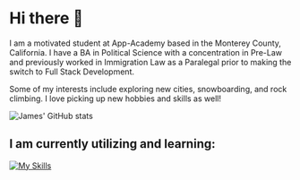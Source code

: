 # Hi there 👋

I am a motivated student at App-Academy based in the Monterey County, California. 
I have a BA in Political Science with a concentration in Pre-Law and previously worked in Immigration Law as a Paralegal prior to making the switch to Full Stack Development.

Some of my interests include exploring new cities, snowboarding, and rock climbing. I love picking up new hobbies and skills as well!

![James' GitHub stats](https://github-readme-stats.vercel.app/api?username=porkyjames&theme=gothamshow_icons=true)

## I am currently utilizing and learning:
[![My Skills](https://skillicons.dev/icons?i=js,html,css,react,vite,redux,sequelize,nodejs,linux,sqlite,express,bootstrap,py,flask,postgres,postman,docker)](https://skillicons.dev)

<!--
**PorkyJames/PorkyJames** is a ✨ _special_ ✨ repository because its `README.md` (this file) appears on your GitHub profile.

Here are some ideas to get you started:

- 🔭 I’m currently working on ...
- 🌱 I’m currently learning ...
- 👯 I’m looking to collaborate on ...
- 🤔 I’m looking for help with ...
- 💬 Ask me about ...
- 📫 How to reach me: ...
- 😄 Pronouns: ...
- ⚡ Fun fact: ...
-->

